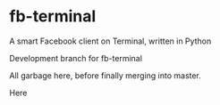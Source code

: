 # fb-terminal
A smart Facebook client on Terminal, written in Python

Development branch for fb-terminal

All garbage here, before finally merging into master.

Here
